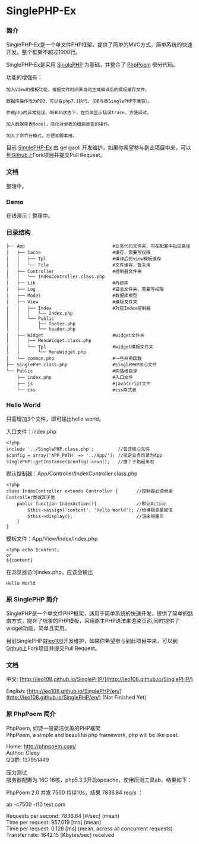 # SinglePHP-Ex


### 简介

SinglePHP-Ex是一个单文件PHP框架，提供了简单的MVC方式，简单系统的快速开发。整个框架不超过1000行。

SinglePHP-Ex是采用 [SinglePHP](https://github.com/leo108/SinglePHP) 为基础，并整合了 [PhpPoem](https://github.com/cleey/phppoem) 部分代码。

功能的增强有：

    加入View的模板功能，根据文件时间来自动生成编译后的模板缓存文件。
    
    数据库操作改为PDO，可以在php7.1执行。（DB与原SinglePHP不兼容）。
    
    拦截php的异常错误，DEBUG状态下，在页面显示错误trace，方便调试。
    
    加入数据库表Model，简化对单表的增删改查的操作。
    
    加入了命令行模式，方便写脚本用。


目前 [SinglePHP-Ex](https://github.com/geligaoli/SinglePHP-Ex) 由 geligaoli 开发维护，如果你希望参与到此项目中来，可以到[Github](https://github.com/geligaoli/SinglePHP-Ex)上Fork项目并提交Pull Request。

### 文档

整理中。

### Demo

在线演示：整理中。

### 目录结构

    ├── App                                 #业务代码文件夹，可在配置中指定路径
    │   ├── Cache                           #缓存，需要写权限
    │   │   ├── Tpl                         #编译后的view模板缓存
    │   │   └── File                        #文件缓存，暂未用
    │   ├── Controller                      #控制器文件夹
    │   │   └── IndexController.class.php
    │   ├── Lib                             #外部库
    │   ├── Log                             #日志文件夹，需要写权限
    │   ├── Model                           #数据库模型
    │   ├── View                            #模板文件夹
    │   │   ├── Index                       #对应Index控制器
    │   │   │   └── Index.php
    │   │   └── Public
    │   │       ├── footer.php
    │   │       └── header.php
    │   ├── Widget                          #widget文件夹
    │   │   ├── MenuWidget.class.php
    │   │   └── Tpl                         #widget模板文件夹
    │   │       └── MenuWidget.php
    │   └── common.php                      #一些共用函数
    ├── SinglePHP.class.php                 #SinglePHP核心文件
    └── Public                              #网站根目录
        ├── index.php                       #入口文件
        ├── js                              #javascript文件
        └── css                             #css样式表


### Hello World

只需增加3个文件，即可输出hello world。

入口文件：index.php

    <?php
    include '../SinglePHP.class.php';         //包含核心文件
    $config = array('APP_PATH' => '../App/'); //指定业务目录为App
    SinglePHP::getInstance($config)->run();   //撒丫子跑起来啦
    

默认控制器：App/Controller/IndexController.class.php

    <?php
    class IndexController extends Controller {       //控制器必须继承Controller类或其子类
        public function IndexAction(){               //默认Action
            $this->assign('content', 'Hello World'); //给模板变量赋值
            $this->display();                        //渲染吧骚年
        }
    }
    
模板文件：App/View/Index/Index.php

    <?php echo $content;
    or
    ${content}
    
在浏览器访问index.php，应该会输出

    Hello World
    
    
    
### 原 SinglePHP 简介

SinglePHP是一个单文件PHP框架，适用于简单系统的快速开发，提供了简单的路由方式，抛弃了坑爹的PHP模板，采用原生PHP语法来渲染页面,同时提供了widget功能，简单且实用。

目前SinglePHP由[leo108](http://leo108.com)开发维护，如果你希望参与到此项目中来，可以到[Github](https://github.com/leo108/SinglePHP)上Fork项目并提交Pull Request。

### 文档

中文: [http://leo108.github.io/SinglePHP/](http://leo108.github.io/SinglePHP/)

English: [http://leo108.github.io/SinglePHP/en/](http://leo108.github.io/SinglePHP/en/) (Not Finished Yet)


### 原 PhpPoem 简介

PhpPoem, 如诗一般简洁优美的PHP框架       
PhpPoem, a simple and beautiful php framework, php will be like poet.


Home: http://phppoem.com/  
Author: Cleey  
QQ群: 137951449


压力测试    
服务器配置为 16G 16核，php5.3.3开启opcache，使用压测工具ab，结果如下：   
   
PhpPoem 2.0 并发 7500 持续10s，结果  7836.84 req/s ：   
   
ab -c7500 -t10 test.com   
   
Requests per second:    7836.84 [#/sec] (mean)   
Time per request:       957.019 [ms] (mean)   
Time per request:       0.128 [ms] (mean, across all concurrent requests)   
Transfer rate:          1642.15 [Kbytes/sec] received   
